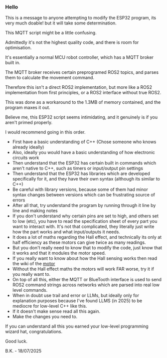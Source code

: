 ### Hello

This is a message to anyone attempting to modify the ESP32 program, its very much doable! but it will take some determination.

This MQTT script might be a little confusing.

Admittedly it's not the highest quality code, and there is room for optimisation.

It's essentially a normal MCU robot controller, which has a MQTT broker built in.

The MQTT broker receives certain preprogramed ROS2 topics, and parses them to calculate the movement command.

Therefore this isn't a direct ROS2 implementation, but more like a ROS2 implementation from first principles, or a ROS2 interface without true ROS2.

This was done as a workaround to the 1.3MB of memory contained, and the program maxes it out.

Believe me, this ESP32 script seems intimidating, and it genuinely is if you aren't primed properly.

I would recommend going in this order.
- First have a basic understanding of C++ (Chose someone who knows already ideally)
- Also, ideally you would have a basic understanding of how electronic circuits work
- Then understand that the ESP32 has certain built in commands which aren't native to C++, such as timers or input/output pin settings
- Then understand that the ESP32 has libraries which are developed specifically for it, and they have their own syntax (although its similar to C++)
- Be careful with library versions, because some of them had minor syntax changes between versions which can be frustrating source of errors
- After all that, try understand the program by running through it line by line and making notes
- If you don't understand why certain pins are set to high, and others set to low (etc), you have to read the specification sheet of every part you want to interact with. It's not that complicated, they literally just write how the part works and what input/outputs it needs.
- It does a lot of maths regarding the Hall effect, and technically its only at half efficiency as these motors can give twice as many readings.
- But you don't really need to know that to modify the code, just know that it works and that it modules the motor speed.
- If you really want to know about how the Hall sensing works then read the wiki of the [motor](http://www.cqrobot.wiki/index.php/DC_Gearmotor_SKU:_CQR37D) 
- Without the Hall effect maths the motors will work FAR worse, try it if you really want to.
- On top of all this, either the MQTT or BlueTooth interface is used to send ROS2 command strings across networks which are parsed into real low level commands.
- When in doubt use trail and error or LLMs, but ideally only for explanation purposes because I've found LLMS (in 2025) to be mediocre for low-level C++ like this.
- If it doesn't make sense read all this again.
- Make the changes you need to.

If you can understand all this you earned your low-level programming wizard hat, congratulations.

Good luck.

B.K. - 18/07/2025
